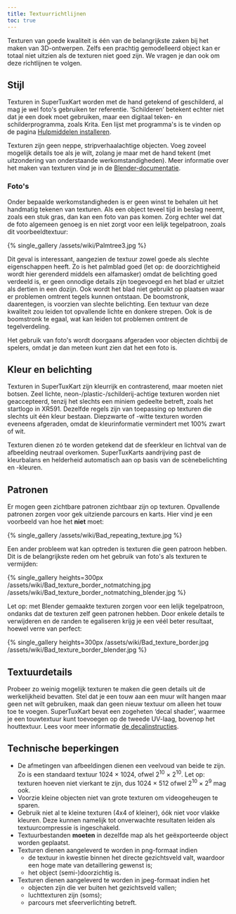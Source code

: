 ```yaml
---
title: Textuurrichtlijnen
toc: true
---
```

Texturen van goede kwaliteit is één van de belangrijkste zaken bij het maken van 3D-ontwerpen. Zelfs een prachtig gemodelleerd object kan er totaal niet uitzien als de texturen niet goed zijn. We vragen je dan ook om deze richtlijnen te volgen.

## Stijl

Texturen in SuperTuxKart worden met de hand getekend of geschilderd, al mag je wel foto's gebruiken ter referentie. ‘Schilderen’ betekent echter niet dat je een doek moet gebruiken, maar een digitaal teken- en schilderprogramma, zoals Krita. Een lijst met programma's is te vinden op de pagina [Hulpmiddelen installeren](Installing_Tools).

Texturen zijn geen neppe, stripverhaalachtige objecten. Voeg zoveel mogelijk details toe als je wilt, zolang je maar met de hand tekent (met uitzondering van onderstaande werkomstandigheden). Meer informatie over het maken van texturen vind je in de [Blender-documentatie](https://docs.blender.org/manual/en/latest/sculpt_paint/texture_paint/index.html).

### Foto's

Onder bepaalde werkomstandigheden is er geen winst te behalen uit het handmatig tekenen van texturen. Als een object teveel tijd in beslag neemt, zoals een stuk gras, dan kan een foto van pas komen. Zorg echter wel dat de foto algemeen genoeg is en niet zorgt voor een lelijk tegelpatroon, zoals dit voorbeeldtextuur:

{% single_gallery /assets/wiki/Palmtree3.jpg %}

Dit geval is interessant, aangezien de textuur zowel goede als slechte eigenschappen heeft. Zo is het palmblad goed (let op: de doorzichtigheid wordt hier gerenderd middels een alfamasker) omdat de belichting goed verdeeld is, er geen onnodige details zijn toegevoegd en het blad er uitziet als dertien in een dozijn. Ook wordt het blad niet gebruikt op plaatsen waar er problemen omtrent tegels kunnen ontstaan. De boomstronk, daarentegen, is voorzien van slechte belichting. Een textuur van deze kwaliteit zou leiden tot opvallende lichte en donkere strepen. Ook is de boomstronk te egaal, wat kan leiden tot problemen omtrent de tegelverdeling.

Het gebruik van foto's wordt doorgaans afgeraden voor objecten dichtbij de spelers, omdat je dan meteen kunt zien dat het een foto is.

## Kleur en belichting

Texturen in SuperTuxKart zijn kleurrijk en contrasterend, maar moeten niet botsen. Zeel lichte, neon-/plastic-/schilderij-achtige texturen worden niet geaccepteerd, tenzij het slechts een miniem gedeelte betreft, zoals het startlogo in XR591. Dezelfde regels zijn van toepassing op texturen die slechts uit één kleur bestaan. Diepzwarte of -witte texturen worden eveneens afgeraden, omdat de kleurinformatie vermindert met 100% zwart of wit.

Texturen dienen zó te worden getekend dat de sfeerkleur en lichtval van de afbeelding neutraal overkomen. SuperTuxKarts aandrijving past de kleurbalans en helderheid automatisch aan op basis van de scènebelichting en -kleuren.

## Patronen

Er mogen geen zichtbare patronen zichtbaar zijn op texturen. Opvallende patronen zorgen voor gek uitziende parcours en karts. Hier vind je een voorbeeld van hoe het **niet** moet:

{% single_gallery /assets/wiki/Bad_repeating_texture.jpg %}

Een ander probleem wat kan optreden is texturen die geen patroon hebben. Dit is de belangrijkste reden om het gebruik van foto's als texturen te vermijden:

{% single_gallery heights=300px
/assets/wiki/Bad_texture_border_notmatching.jpg
/assets/wiki/Bad_texture_border_notmatching_blender.jpg
%}

Let op: met Blender gemaakte texturen zorgen voor een lelijk tegelpatroon, ondanks dat de texturen zelf geen patronen hebben. Door enkele details te verwijderen en de randen te egaliseren krijg je een véél beter resultaat, hoewel verre van perfect:

{% single_gallery heights=300px
/assets/wiki/Bad_texture_border.jpg
/assets/wiki/Bad_texture_border_blender.jpg
%}

## Textuurdetails

Probeer zo weinig mogelijk texturen te maken die geen details uit de werkelijkheid bevatten. Stel dat je een touw aan een muur wilt hangen maar geen net wilt gebruiken, maak dan geen nieuw textuur om alleen het touw toe te voegen. SuperTuxKart bevat een zogeheten ‘decal shader’, waarmee je een touwtextuur kunt toevoegen op de tweede UV-laag, bovenop het houttextuur. Lees voor meer informatie [de decalinstructies](Texturing#Decals).

## Technische beperkingen
* De afmetingen van afbeeldingen dienen een veelvoud van beide te zijn. Zo is een standaard textuur 1024 × 1024, ofwel 2<sup>10</sup> × 2<sup>10</sup>. Let op: texturen hoeven niet vierkant te zijn, dus 1024 × 512 ofwel 2<sup>10</sup> × 2<sup>9</sup> mag ook.
* Voorzie kleine objecten niet van grote texturen om videogeheugen te sparen.
* Gebruik niet al te kleine texturen (4x4 of kleiner), óók niet voor vlakke kleuren. Deze kunnen namelijk tot onverwachte resultaten leiden als textuurcompressie is ingeschakeld.
* Textuurbestanden **moeten** in dezelfde map als het geëxporteerde object worden geplaatst.
* Texturen dienen aangeleverd te worden in png-formaat indien
    * de textuur in kwestie binnen het directe gezichtsveld valt, waardoor een hoge mate van detaillering gewenst is;
    * het object (semi-)doorzichtig is.
* Texturen dienen aangeleverd te worden in jpeg-formaat indien het
    * objecten zijn die ver buiten het gezichtsveld vallen;
    * luchttexturen zijn (soms);
    * parcours met sfeerverlichting betreft.
